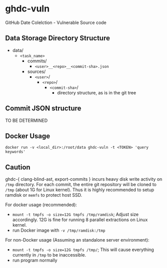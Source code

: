 ghdc-vuln
===
GitHub Date Colelction - Vulnerable Source code


## Data Storage Directory Structure

* data/
  * `<task_name>`
    * commits/
      * `<user>__<repo>__<commit-sha>.json`
    * sources/
      * `<user>`/
        * `<repo>`/
          * `<commit-sha>`/
            * directory structure, as is in the git tree

## Commit JSON structure
TO BE DETERMINED

## Docker Usage
```
docker run -v <local_dir>:/root/data ghdc-vuln -t <TOKEN> 'query keywords'
```

## Caution
ghdc-{ clang-blind-ast, export-commits } incurs heavy disk write activity on `/tmp` directory. For each commit, the entire git repository will be cloned to `/tmp` (about 1G for Linux kernel). Thus it is highly recommended to setup ramdisk or `memfs` to protect host SSD.

For docker usage (recommended):
* `mount -t tmpfs -o size=12G tmpfs /tmp/ramdisk`; Adjust size accordingly. 12G is fine for running 8 parallel extractions on Linux kernel.
* run Docker image with `-v /tmp/ramdisk:/tmp`

For non-Docker usage (Assuming an standalone server environment):
* `mount -t tmpfs -o size=12G tmpfs /tmp/`; This will cause everything currently in `/tmp` to be inaccessible.
* run program normally
